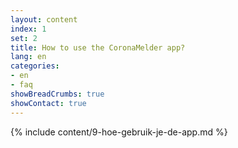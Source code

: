 ```yaml
---
layout: content
index: 1
set: 2
title: How to use the CoronaMelder app?
lang: en
categories:
- en
- faq
showBreadCrumbs: true
showContact: true
---
```

{% include content/9-hoe-gebruik-je-de-app.md %}
